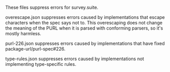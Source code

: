 These files suppress errors for survey.suite.

overescape.json suppresses errors caused by implementations that escape characters when the spec says not to. This overescaping does not change the meaning of the PURL when it is parsed with conforming parsers, so it's mostly harmless.

purl-226.json suppresses errors caused by implementations that have fixed package-url/purl-spec#226.

type-rules.json suppresses errors caused by implementations not implementing type-specific rules.
